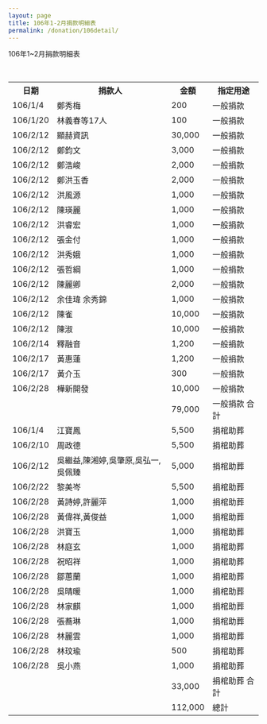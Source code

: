```yaml
---
layout: page
title: 106年1-2月捐款明細表
permalink: /donation/106detail/
---
```

106年1~2月捐款明細表				


<table>
  <tr>
    <th>日期</th>
    <th>捐款人</th>
    <th>金額</th>
    <th>指定用途</th>
  </tr>
  <tr>
    <td>106/1/4</td>
    <td>鄭秀梅</td>
    <td>200</td>
    <td>一般捐款</td>
  </tr>
  <tr>
    <td>106/1/20</td>
    <td>林義春等17人</td>
    <td>100</td>
    <td>一般捐款</td>
  </tr>
  <tr>
    <td>106/2/12</td>
    <td>顯赫資訊</td>
    <td>30,000</td>
    <td>一般捐款</td>
  </tr>
  <tr>
    <td>106/2/12</td>
    <td>鄭鈞文</td>
    <td>3,000</td>
    <td>一般捐款</td>
  </tr>
  <tr>
    <td>106/2/12</td>
    <td>鄭浩峻</td>
    <td>2,000</td>
    <td>一般捐款</td>
  </tr>
  <tr>
    <td>106/2/12</td>
    <td>鄭洪玉香</td>
    <td>2,000</td>
    <td>一般捐款</td>
  </tr>
  <tr>
    <td>106/2/12</td>
    <td>洪風源</td>
    <td>1,000</td>
    <td>一般捐款</td>
  </tr>
  <tr>
    <td>106/2/12</td>
    <td>陳瑛麗</td>
    <td>1,000</td>
    <td>一般捐款</td>
  </tr>
  <tr>
    <td>106/2/12</td>
    <td>洪睿宏</td>
    <td>1,000</td>
    <td>一般捐款</td>
  </tr>
  <tr>
    <td>106/2/12</td>
    <td>張金付</td>
    <td>1,000</td>
    <td>一般捐款</td>
  </tr>
  <tr>
    <td>106/2/12</td>
    <td>洪秀娥</td>
    <td>1,000</td>
    <td>一般捐款</td>
  </tr>
  <tr>
    <td>106/2/12</td>
    <td>張哲綱</td>
    <td>1,000</td>
    <td>一般捐款</td>
  </tr>
  <tr>
    <td>106/2/12</td>
    <td>陳麗卿</td>
    <td>2,000</td>
    <td>一般捐款</td>
  </tr>
  <tr>
    <td>106/2/12</td>
    <td>余佳瑋 余秀錦</td>
    <td>1,000</td>
    <td>一般捐款</td>
  </tr>
  <tr>
    <td>106/2/12</td>
    <td>陳雀</td>
    <td>10,000</td>
    <td>一般捐款</td>
  </tr>
  <tr>
    <td>106/2/12</td>
    <td>陳淑</td>
    <td>10,000</td>
    <td>一般捐款</td>
  </tr>
  <tr>
    <td>106/2/14</td>
    <td>釋融音</td>
    <td>1,200</td>
    <td>一般捐款</td>
  </tr>
  <tr>
    <td>106/2/17</td>
    <td>黃惠蓮</td>
    <td>1,200</td>
    <td>一般捐款</td>
  </tr>
  <tr>
    <td>106/2/17</td>
    <td>黃介玉</td>
    <td>300</td>
    <td>一般捐款</td>
  </tr>
  <tr>
    <td>106/2/28</td>
    <td>樺新開發</td>
    <td>10,000</td>
    <td>一般捐款</td>
  </tr>
  <tr>
    <td></td>
    <td></td>
    <td>79,000</td>
    <td>一般捐款 合計</td>
  </tr>
  <tr>
    <td>106/1/4</td>
    <td>江寶鳳</td>
    <td>5,500</td>
    <td>捐棺助葬</td>
  </tr>
  <tr>
    <td>106/2/10</td>
    <td>周政德</td>
    <td>5,500</td>
    <td>捐棺助葬</td>
  </tr>
  <tr>
    <td>106/2/12</td>
    <td>吳繼益,陳湘婷,吳肇原,吳弘一,吳佩臻</td>
    <td>5,000</td>
    <td>捐棺助葬</td>
  </tr>
  <tr>
    <td>106/2/22</td>
    <td>黎美岑</td>
    <td>5,500</td>
    <td>捐棺助葬</td>
  </tr>
  <tr>
    <td>106/2/28</td>
    <td>黃詩婷,許麗萍</td>
    <td>1,000</td>
    <td>捐棺助葬</td>
  </tr>
  <tr>
    <td>106/2/28</td>
    <td>黃偉祥,黃俊益</td>
    <td>1,000</td>
    <td>捐棺助葬</td>
  </tr>
  <tr>
    <td>106/2/28</td>
    <td>洪寶玉</td>
    <td>1,000</td>
    <td>捐棺助葬</td>
  </tr>
  <tr>
    <td>106/2/28</td>
    <td>林庭玄</td>
    <td>1,000</td>
    <td>捐棺助葬</td>
  </tr>
  <tr>
    <td>106/2/28</td>
    <td>祝昭祥</td>
    <td>1,000</td>
    <td>捐棺助葬</td>
  </tr>
  <tr>
    <td>106/2/28</td>
    <td>鄒蕙蘭</td>
    <td>1,000</td>
    <td>捐棺助葬</td>
  </tr>
  <tr>
    <td>106/2/28</td>
    <td>吳晴暖</td>
    <td>1,000</td>
    <td>捐棺助葬</td>
  </tr>
  <tr>
    <td>106/2/28</td>
    <td>林家麒</td>
    <td>1,000</td>
    <td>捐棺助葬</td>
  </tr>
  <tr>
    <td>106/2/28</td>
    <td>張蕎琳</td>
    <td>1,000</td>
    <td>捐棺助葬</td>
  </tr>
  <tr>
    <td>106/2/28</td>
    <td>林麗雲</td>
    <td>1,000</td>
    <td>捐棺助葬</td>
  </tr>
  <tr>
    <td>106/2/28</td>
    <td>林玟瑜</td>
    <td>500</td>
    <td>捐棺助葬</td>
  </tr>
  <tr>
    <td>106/2/28</td>
    <td>吳小燕</td>
    <td>1,000</td>
    <td>捐棺助葬</td>
  </tr>
  <tr>
    <td></td>
    <td></td>
    <td>33,000</td>
    <td>捐棺助葬 合計</td>
  </tr>
  <tr>
    <td></td>
    <td></td>
    <td>112,000</td>
    <td>總計</td>
  </tr>
</table>
